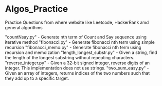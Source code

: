 # Algos_Practice
Practice Questions from where website like Leetcode, HackerRank amd general algorithms

"countNsay.py" - Generate nth term of Count and Say sequence using iterative method
"fibonacci.py" - Generate fibonacci nth term using simple recursion
"fibonacci_memo.py" - Generate fibonacci nth term using recursion and memoization
"length_longest_substr.py" - Given a string, find the length of the longest substring without repeating characters.
"reverse_integer.py" - Given a 32-bit signed integer, reverse digits of an integer. This implementation does not use strings.
"two_sum_easy.py" - Given an array of integers, returns indices of the two numbers such that they add up to a specific target.
